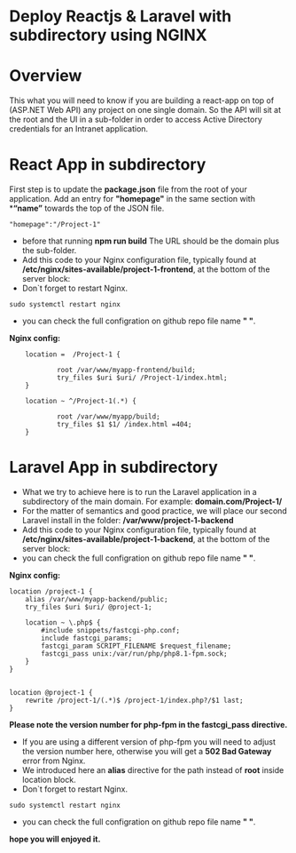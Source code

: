 # Deploy Reactjs & Laravel with subdirectory using NGINX

# Overview
This what you will need to know if you are building a react-app on top of (ASP.NET Web API) any project on one single domain. So the API will sit at the root and the UI in a sub-folder in order to access Active Directory credentials for an Intranet application.

# React App in subdirectory

First step is to update the **package.json** file from the root of your application.
Add an entry for **"homepage"** in the same section with ***“name”** towards the top of the JSON file.
```
"homepage":"/Project-1"
```
- before that running **npm run build** The URL should be the domain plus the sub-folder.
- Add this code to your Nginx configuration file, typically found at **/etc/nginx/sites-available/project-1-frontend**, at the bottom of the server block:
- Don`t forget to restart Nginx.
```
sudo systemctl restart nginx
```
- you can check the full configration on github repo file name **" "**.


**Nginx config:**
```
    location =  /Project-1 {

            root /var/www/myapp-frontend/build;
            try_files $uri $uri/ /Project-1/index.html;
    }

    location ~ ^/Project-1(.*) {

            root /var/www/myapp/build;
            try_files $1 $1/ /index.html =404;
    }
```

# Laravel App in subdirectory

- What we try to achieve here is to run the Laravel application in a subdirectory of the main domain. For example: **domain.com/Project-1/**
- For the matter of semantics and good practice, we will place our second Laravel install in the folder: **/var/www/project-1-backend**
- Add this code to your Nginx configuration file, typically found at **/etc/nginx/sites-available/project-1-backend**, at the bottom of the server block:
- you can check the full configration on github repo file name **" "**.

**Nginx config:**
```
location /project-1 {
    alias /var/www/myapp-backend/public;
    try_files $uri $uri/ @project-1;

    location ~ \.php$ {
        #include snippets/fastcgi-php.conf;
        include fastcgi_params;
        fastcgi_param SCRIPT_FILENAME $request_filename;
        fastcgi_pass unix:/var/run/php/php8.1-fpm.sock;
    }
}


location @project-1 {
    rewrite /project-1/(.*)$ /project-1/index.php?/$1 last;
}
```

**Please note the version number for php-fpm in the fastcgi_pass directive.**
- If you are using a different version of php-fpm you will need to adjust the version number here, otherwise you will get a **502 Bad Gateway** error from Nginx.
- We introduced here an **alias** directive for the path instead of **root** inside location block. 
- Don`t forget to restart Nginx.
```
sudo systemctl restart nginx
```
- you can check the full configration on github repo file name **" "**.


**hope you will enjoyed it.**


